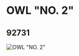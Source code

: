 # OWL "NO. 2"
## 92731
![OWL "NO. 2"](https://lc-www-live-s.legocdn.com/media/bricks/5/2/4596738.jpg)